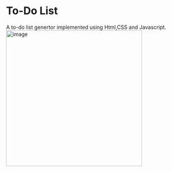 # To-Do List
A to-do list genertor implemented using Html,CSS and Javascript.
<img width="369" alt="image" src="https://user-images.githubusercontent.com/73845017/145413735-2ed03948-b1ef-4b6e-94cc-62bf68ccbcf6.png">

